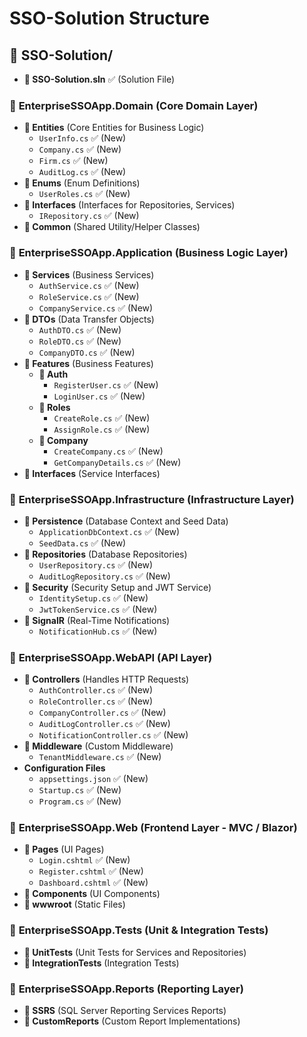 # SSO-Solution Structure

## 📁 **SSO-Solution/**
- **📁 SSO-Solution.sln** ✅ (Solution File)

### 📂 **EnterpriseSSOApp.Domain** (Core Domain Layer)
- **📂 Entities** (Core Entities for Business Logic)
  - `UserInfo.cs` ✅ (New)
  - `Company.cs` ✅ (New)
  - `Firm.cs` ✅ (New)
  - `AuditLog.cs` ✅ (New)
- **📂 Enums** (Enum Definitions)
  - `UserRoles.cs` ✅ (New)
- **📂 Interfaces** (Interfaces for Repositories, Services)
  - `IRepository.cs` ✅ (New)
- **📂 Common** (Shared Utility/Helper Classes)

### 📂 **EnterpriseSSOApp.Application** (Business Logic Layer)
- **📂 Services** (Business Services)
  - `AuthService.cs` ✅ (New)
  - `RoleService.cs` ✅ (New)
  - `CompanyService.cs` ✅ (New)
- **📂 DTOs** (Data Transfer Objects)
  - `AuthDTO.cs` ✅ (New)
  - `RoleDTO.cs` ✅ (New)
  - `CompanyDTO.cs` ✅ (New)
- **📂 Features** (Business Features)
  - **📂 Auth**
    - `RegisterUser.cs` ✅ (New)
    - `LoginUser.cs` ✅ (New)
  - **📂 Roles**
    - `CreateRole.cs` ✅ (New)
    - `AssignRole.cs` ✅ (New)
  - **📂 Company**
    - `CreateCompany.cs` ✅ (New)
    - `GetCompanyDetails.cs` ✅ (New)
- **📂 Interfaces** (Service Interfaces)

### 📂 **EnterpriseSSOApp.Infrastructure** (Infrastructure Layer)
- **📂 Persistence** (Database Context and Seed Data)
  - `ApplicationDbContext.cs` ✅ (New)
  - `SeedData.cs` ✅ (New)
- **📂 Repositories** (Database Repositories)
  - `UserRepository.cs` ✅ (New)
  - `AuditLogRepository.cs` ✅ (New)
- **📂 Security** (Security Setup and JWT Service)
  - `IdentitySetup.cs` ✅ (New)
  - `JwtTokenService.cs` ✅ (New)
- **📂 SignalR** (Real-Time Notifications)
  - `NotificationHub.cs` ✅ (New)

### 📂 **EnterpriseSSOApp.WebAPI** (API Layer)
- **📂 Controllers** (Handles HTTP Requests)
  - `AuthController.cs` ✅ (New)
  - `RoleController.cs` ✅ (New)
  - `CompanyController.cs` ✅ (New)
  - `AuditLogController.cs` ✅ (New)
  - `NotificationController.cs` ✅ (New)
- **📂 Middleware** (Custom Middleware)
  - `TenantMiddleware.cs` ✅ (New)
- **Configuration Files**  
  - `appsettings.json` ✅ (New)
  - `Startup.cs` ✅ (New)
  - `Program.cs` ✅ (New)

### 📂 **EnterpriseSSOApp.Web** (Frontend Layer - MVC / Blazor)
- **📂 Pages** (UI Pages)
  - `Login.cshtml` ✅ (New)
  - `Register.cshtml` ✅ (New)
  - `Dashboard.cshtml` ✅ (New)
- **📂 Components** (UI Components)
- **📂 wwwroot** (Static Files)

### 📂 **EnterpriseSSOApp.Tests** (Unit & Integration Tests)
- **📂 UnitTests** (Unit Tests for Services and Repositories)
- **📂 IntegrationTests** (Integration Tests)

### 📂 **EnterpriseSSOApp.Reports** (Reporting Layer)
- **📂 SSRS** (SQL Server Reporting Services Reports)
- **📂 CustomReports** (Custom Report Implementations)
